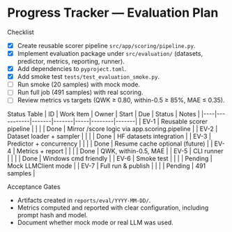# Progress Tracker — Evaluation Plan

Checklist
- [x] Create reusable scorer pipeline `src/app/scoring/pipeline.py`.
- [x] Implement evaluation package under `src/evaluation/` (datasets, predictor, metrics, reporting, runner).
- [x] Add dependencies to `pyproject.toml`.
- [x] Add smoke test `tests/test_evaluation_smoke.py`.
- [ ] Run smoke (20 samples) with mock mode.
- [ ] Run full job (491 samples) with real scoring.
- [ ] Review metrics vs targets (QWK ≥ 0.80, within-0.5 ≥ 85%, MAE ≤ 0.35).

Status Table
| ID | Work Item | Owner | Start | Due | Status | Notes |
|----|-----------|-------|-------|-----|--------|-------|
| EV-1 | Reusable scorer pipeline |  |  |  | Done | Mirror /score logic via app.scoring.pipeline |
| EV-2 | Dataset loader + sampler |  |  |  | Done | HF datasets integration |
| EV-3 | Predictor + concurrency |  |  |  | Done | Resume cache optional (future) |
| EV-4 | Metrics + report |  |  |  | Done | QWK, within-0.5, MAE |
| EV-5 | CLI runner |  |  |  | Done | Windows cmd friendly |
| EV-6 | Smoke test |  |  |  | Pending | Mock LLMClient mode |
| EV-7 | Full run & publish |  |  |  | Pending | 491 samples |

Acceptance Gates
- Artifacts created in `reports/eval/YYYY-MM-DD/`.
- Metrics computed and reported with clear configuration, including prompt hash and model.
- Document whether mock mode or real LLM was used.
